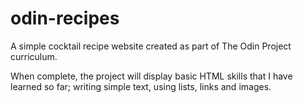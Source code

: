 # odin-recipes
A simple cocktail recipe website created as part of The Odin Project curriculum.

When complete, the project will display basic HTML skills that I have learned so far; writing simple text, using lists, links and images.